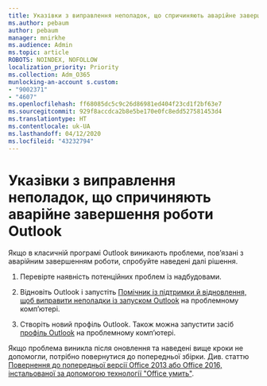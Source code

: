 ```yaml
---
title: Указівки з виправлення неполадок, що спричиняють аварійне завершення роботи Outlook
ms.author: pebaum
author: pebaum
manager: mnirkhe
ms.audience: Admin
ms.topic: article
ROBOTS: NOINDEX, NOFOLLOW
localization_priority: Priority
ms.collection: Adm_O365
munlocking-an-account s.custom:
- "9002371"
- "4607"
ms.openlocfilehash: ff68085dc5c9c26d86981ed404f23cd1f2bf63e7
ms.sourcegitcommit: 929f8accdca2b8e5be170e0fc8edd527581453d4
ms.translationtype: HT
ms.contentlocale: uk-UA
ms.lasthandoff: 04/12/2020
ms.locfileid: "43232794"
---
```

# <a name="outlook-crash-troubleshooting-steps"></a>Указівки з виправлення неполадок, що спричиняють аварійне завершення роботи Outlook

Якщо в класичній програмі Outlook виникають проблеми, пов’язані з аварійним завершенням роботи, спробуйте наведені далі рішення.

1. Перевірте наявність потенційних проблем із надбудовами.

2. Відновіть Outlook і запустіть [Помічник із підтримки й відновлення, щоб виправити неполадки із запуском Outlook](https://aka.ms/SaRA-OutlookWontStart) на проблемному комп’ютері.

3. Створіть новий профіль Outlook. Також можна запустити засіб [профіль Outlook](https://aka.ms/SaRA-OutlookSetupProfile) на проблемному комп’ютері.

Якщо проблема виникла після оновлення та наведені вище кроки не допомогли, потрібно повернутися до попередньої збірки. Див. статтю [Повернення до попередньої версії Office 2013 або Office 2016, інстальованої за допомогою технології "Office умить"](https://support.microsoft.com/help/2770432).
